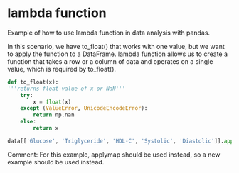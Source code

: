 # lambda function

Example of how to use lambda function in data analysis with pandas.

In this scenario, we have to_float() that works with one value, but we want to apply the function to a DataFrame.
lambda function allows us to create a function that takes a row or a column of data and operates on a single value,
which is required by to_float().

```python
def to_float(x):
'''returns float value of x or NaN'''
    try:
        x = float(x)
    except (ValueError, UnicodeEncodeError):
        return np.nan
    else:
        return x

data[['Glucose', 'Triglyceride', 'HDL-C', 'Systolic', 'Diastolic']].apply(lambda x: x.map(to_float)).head()
```
Comment: For this example, applymap should be used instead, so a new example should be used instead.
